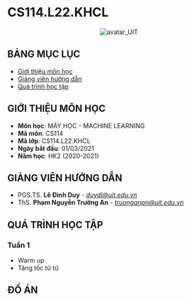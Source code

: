 # CS114.L22.KHCL

<p align="center">
  <img src="https://www.uit.edu.vn/sites/vi/files/banner_uit_0.png" title="avatar_UIT">
</p>

## BẢNG MỤC LỤC
* [Giới thiệu môn học](#gioithieumonhoc)
* [Giảng viên hướng dẫn](#giangvien)
* [Quá trình học tập](#hoatdong)

## GIỚI THIỆU MÔN HỌC
<a name="gioithieumonhoc"></a>
* **Môn học**: MÁY HỌC - MACHINE LEARNING
* **Mã môn**: CS114
* **Mã lớp**: CS114.L22.KHCL
* **Ngày bắt đầu**: 01/03/2021
* **Năm học**: HK2 (2020-2021)

## GIẢNG VIÊN HƯỚNG DẪN
<a name="giangvien"></a>
* PGS.TS. **Lê Đình Duy** - *duydl@uit.edu.vn*
* ThS. **Phạm Nguyễn Trường An** - *truonganpn@uit.edu.vn*

## QUÁ TRÌNH HỌC TẬP
<a name="hoatdong"></a>
### Tuần 1
* Warm up
* Tăng tốc từ từ

## ĐỒ ÁN
